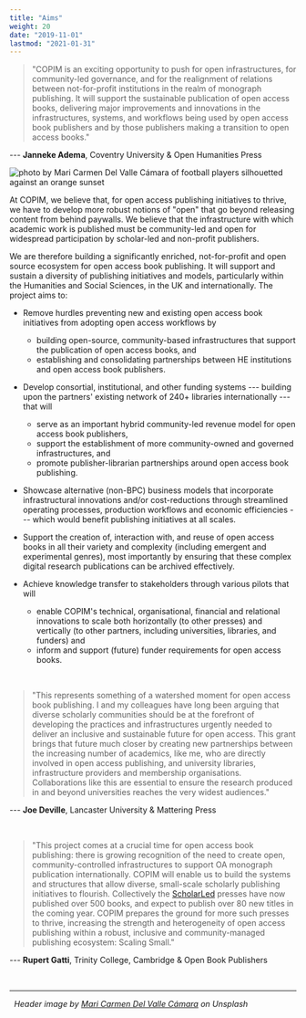 ```yaml
---
title: "Aims"
weight: 20
date: "2019-11-01"
lastmod: "2021-01-31"
---
```



> "COPIM is an exciting opportunity to push for open infrastructures, for community-led governance, and for the realignment of relations between not-for-profit institutions in the realm of monograph publishing. It will support the sustainable publication of open access books, delivering major improvements and innovations in the infrastructures, systems, and workflows being used by open access book publishers and by those publishers making a transition to open access books."

--- **Janneke Adema**, Coventry University & Open Humanities Press  


![photo by Mari Carmen Del Valle Cámara of football players silhouetted against an orange sunset](/images/mari-carmen-del-valle-camara-oUts1FvnwPI-unsplash-cropped.jpg)


At COPIM, we believe that, for open access publishing initiatives to thrive, we have to develop more robust notions of "open" that go beyond releasing content from behind paywalls. We believe that the infrastructure with which academic work is published must be community-led and open for widespread participation by scholar-led and
non-profit publishers.  

We are therefore building a significantly enriched, not-for-profit and open source ecosystem for open access book publishing. It will support and sustain a diversity of publishing initiatives and models, particularly within the Humanities and Social Sciences, in the UK and internationally. The project aims to:

* Remove hurdles preventing new and existing open access book initiatives from adopting open access workflows by

  * building open-source, community-based infrastructures that support the publication of open access books, and
  * establishing and consolidating partnerships between HE institutions and open access book publishers.

* Develop consortial, institutional, and other funding systems --- building upon the partners' existing network of 240+ libraries internationally --- that will

  * serve as an important hybrid community-led revenue model for open access book publishers,
  * support the establishment of more community-owned and governed infrastructures, and
  * promote publisher-librarian partnerships around open access book publishing.

* Showcase alternative (non-BPC) business models that incorporate infrastructural innovations and/or cost-reductions through streamlined operating processes, production workflows and economic efficiencies --- which would benefit publishing initiatives at all scales.
* Support the creation of, interaction with, and reuse of open access books in all their variety and complexity (including emergent and experimental genres), most importantly by ensuring that these complex digital research publications can be archived effectively.
* Achieve knowledge transfer to stakeholders through various pilots that will

  * enable COPIM's technical, organisational, financial and relational innovations to scale both horizontally (to other presses) and vertically (to other partners, including universities, libraries, and funders) and
  * inform and support (future) funder requirements for open access books.  


   &nbsp;

> "This represents something of a watershed moment for open access book publishing. I and my colleagues have long been arguing that diverse scholarly communities should be at the forefront of developing the practices and infrastructures urgently needed to deliver an inclusive and sustainable future for open access. This grant brings that future much closer by creating new partnerships between the increasing number of academics, like me, who are directly involved in open access publishing, and university libraries, infrastructure providers and membership organisations. Collaborations like this are essential to ensure the research produced in and beyond universities reaches the very widest audiences."

--- **Joe Deville**, Lancaster University & Mattering Press  


  &nbsp;  

> "This project comes at a crucial time for open access book publishing: there is growing recognition of the need to create open, community-controlled infrastructures to support OA monograph publication internationally. COPIM will enable us to build the systems and structures that allow diverse, small-scale scholarly publishing initiatives to flourish. Collectively the [ScholarLed](https://scholarled.org/) presses have now published over 500 books, and expect to publish over 80 new titles in the coming year. COPIM prepares the ground for more such presses to thrive, increasing the strength and heterogeneity of open access publishing within a robust, inclusive and community-managed publishing ecosystem: Scaling Small."

--- **Rupert Gatti**, Trinity College, Cambridge & Open Book Publishers   


  &nbsp;  

---


  &nbsp;
_Header image by [Mari Carmen Del Valle Cámara](https://unsplash.com/photos/oUts1FvnwPI) on Unsplash_
